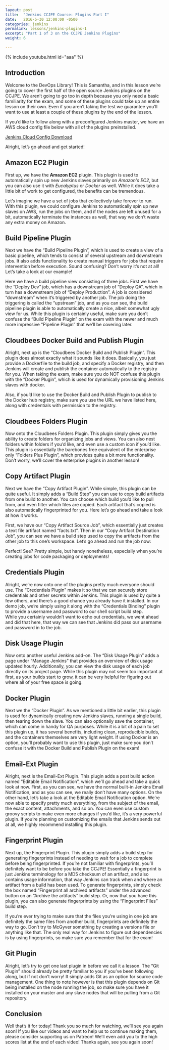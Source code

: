 ```yaml
---
layout: post
title:  "Jenkins CCJPE Course: Plugins Part I"
date:   2016-5-30 12:00:00 -0500
categories: jenkins
permalink: lessons/jenkins-plugins-1
excerpt: "Part 1 of 3 on the CCJPE Jenkins Plugins"
weight: 6

---
```

{% include youtube.html id="aaa" %}

Introduction
------------
Welcome to the DevOps Library!  This is Samantha, and in this lesson we’re going to cover the first half of the open source Jenkins plugins on the CCJPE.  We aren’t going to go too in depth because you only need a basic familiarity for the exam, and some of these plugins could take up an entire lesson on their own.  Even if you aren’t taking the test we guarantee you’ll want to use at least a couple of these plugins by the end of the lesson.  

If you’d like to follow along with a preconfigured Jenkins master, we have an AWS cloud config file below with all of the plugins preinstalled.

[Jenkins Cloud Config Download](http://www.devopslibrary.com/jenkinscloud.txt)

Alright, let’s go ahead and get started!

Amazon EC2 Plugin
-----------------
First up, we have the **Amazon EC2** plugin.  This plugin is used to automatically spin up new Jenkins slaves primarily on *Amazon's EC2*, but you can also use it with *Eucalyptus* or *Docker* as well.  While it does take a little bit of work to get configured, the benefits can be tremendous.  

Let’s imagine we have a set of jobs that collectively take forever to run.  
With this plugin, we could configure Jenkins to automatically spin up new slaves on AWS, run the jobs on them, and if the nodes are left unused for a bit, automatically terminate the instances as well, that way we don’t waste any extra money on Amazon.

Build Pipeline Plugin
---------------------
Next we have the “Build Pipeline Plugin”, which is used to create a view of a basic pipeline, which tends to consist of several upstream and downstream jobs.  It also adds functionality to create manual triggers for jobs that require intervention before execution.  Sound confusing?  Don’t worry it’s not at all!  Let’s take a look at our example!  

Here we have a build pipeline view consisting of three jobs.  First we have the “Deploy Dev” job, which has a downstream job of “Deploy QA”, which in turn has a downstream job of “Deploy Production”.  A job is considered “downstream” when it’s triggered by another job.  The job doing the triggering is called the “upstream” job, and as you can see, the build pipeline plugin is able to automatically create a nice, albeit somewhat ugly view for us.
While this plugin is certainly useful, make sure you don’t confuse the “Build Pipeline Plugin” on the exam with the newer and much more impressive “Pipeline Plugin” that we’ll be covering later.

Cloudbees Docker Build and Publish Plugin  
-----------------------------------------
Alright, next up is the “Cloudbees Docker Build and Publish Plugin”.  This plugin does almost exactly what it sounds like it does.  Basically, you just provide a Dockerfile to the build job, and specify a Docker registry, and then Jenkins will create and publish the container automatically to the registry for you.  When taking the exam, make sure you do NOT confuse this plugin with the “Docker Plugin”, which is used for dynamically provisioning Jenkins slaves with docker.

Also, if you’d like to use the Docker Build and Publish Plugin to publish to the Docker hub registry, make sure you use the URL we have listed here, along with credentials with permission to the registry.

Cloudbees Folders Plugin
------------------------
Now onto the Cloudbees Folders Plugin.  This plugin simply gives you the ability to create folders for organizing jobs and views.  You can also nest folders within folders if you’d like, and even use a custom icon if you’d like.  This plugin is essentially the barebones free equivalent of the enterprise only “Folders Plus Plugin”, which provides quite a bit more functionality.  Don’t worry, we’ll cover the enterprise plugins in another lesson!

Copy Artifact Plugin
--------------------
Next we have the “Copy Artifact Plugin”.  While simple, this plugin can be quite useful.  It simply adds a “Build Step” you can use to copy build artifacts from one build to another.  You can choose which build you’d like to pull from, and even filter which files are copied.  Each artifact that’s copied is also automatically fingerprinted for you.  Here let’s go ahead and take a look at how it works.

First, we have our “Copy Artifact Source Job”, which essentially just creates a text file artifact named “facts.txt”.  Then in our “Copy Artifact Destination Job”, you can see we have a build step used to copy the artifacts from the other job to this one’s workspace.  Let’s go ahead and run the job now:

Perfect!  See?  Pretty simple, but handy nonetheless, especially when you’re creating jobs for code packaging or deployments!

Credentials Plugin
------------------
Alright, we’re now onto one of the plugins pretty much everyone should use.  The “Credentials Plugin” makes it so that we can securely store credentials and other secrets within Jenkins.  This plugin is used by quite a few others, and there’s a good chance you already have it installed.  In our demo job, we’re simply using it along with the “Credentials Binding” plugin to provide a username and password to our shell script build step.  
While you certainly wouldn’t want to echo out credentials, we went ahead and did that here, that way we can see that Jenkins did pass our username and password in to the job.

Disk Usage Plugin
-----------------
Now onto another useful Jenkins add-on.  The “Disk Usage Plugin” adds a page under “Manage Jenkins” that provides an overview of disk usage updated hourly.  Additionally, you can view the disk usage of each job directly on its project page.  While this plugin may not seem too important at first, as your builds start to grow, it can be very helpful for figuring out where all of your free space is going.

Docker Plugin
-------------
Next we the “Docker Plugin”.  As we mentioned a little bit earlier, this plugin is used for dynamically creating new Jenkins slaves, running a single build, then tearing down the slave.  You can also optionally save the container, which can come in handy for QA purposes.  While it is a bit of a pain to set this plugin up, it has several benefits, including clean, reproducible builds, and the containers themselves are very light weight.  If using Docker is an option, you’ll probably want to use this plugin, just make sure you don’t confuse it with the Docker Build and Publish Plugin on the exam!

Email-Ext Plugin
----------------
Alright, next is the Email-Ext Plugin.  This plugin adds a post build action named “Editable Email Notification”, which we’ll go ahead and take a quick look at now.  First, as you can see, we have the normal built-in Jenkins Email Notification, and as you can see, we really don’t have many options.  On the other hand, let’s take a look at the Editable Email Notification option.  We’re now able to specify pretty much everything, from the subject of the email, the exact content, attachments, and so on.  You can even use custom groovy scripts to make even more changes if you’d like, it’s a very powerful plugin.  If you’re planning on customizing the emails that Jenkins sends out at all, we highly recommend installing this plugin.

Fingerprint Plugin
------------------
Next up, the Fingerprint Plugin.  This plugin simply adds a build step for generating fingerprints instead of needing to wait for a job to complete before being fingerprinted.  If you’re not familiar with fingerprints, you’ll definitely want to be before you take the CCJPE!  Essentially a fingerprint is just Jenkins terminology for a MD5 checksum of an artifact, and also contains usage information, that way Jenkins can track when and where an artifact from a build has been used.  To generate fingerprints, simply check the box named “Fingerprint all archived artifacts” under the advanced button on an “Archive the artifacts” build step.  Or, now that you have this plugin, you can also generate fingerprints by using the “Fingerprint Files” build step.  

If you’re ever trying to make sure that the files you’re using in one job are definitely the same files from another build, fingerprints are definitely the way to go.  Don’t try to McGyver something by creating a versions file or anything like that.  The only real way for Jenkins to figure out dependencies is by using fingerprints, so make sure you remember that for the exam!  

Git Plugin
----------
Alright, let’s try to get one last plugin in before we call it a lesson.  The “Git Plugin” should already be pretty familiar to you if you’ve been following along, but if not don’t worry!  It simply adds Git as an option for source code management.  One thing to note however is that this plugin depends on Git being installed on the node running the job, so make sure you have it installed on your master and any slave nodes that will be pulling from a Git repository.

Conclusion
----------
Well that’s it for today!  Thank you so much for watching, we’ll see you again soon!  If you like our videos and want to help us to continue making them, please consider supporting us on Patreon!  We’ll even add you to the high scores list at the end of each video!  Thanks again, see you again soon!
